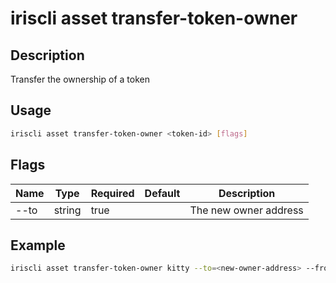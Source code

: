 # iriscli asset transfer-token-owner

## Description

Transfer the ownership of a token

## Usage

```bash
iriscli asset transfer-token-owner <token-id> [flags]
```

## Flags

| Name | Type   | Required | Default | Description           |
| ---- | ------ | -------- | ------- | --------------------- |
| --to | string | true     |         | The new owner address |

## Example

```bash
iriscli asset transfer-token-owner kitty --to=<new-owner-address> --from=<key-name> --chain-id=irishub --fee=0.4iris --commit
```
